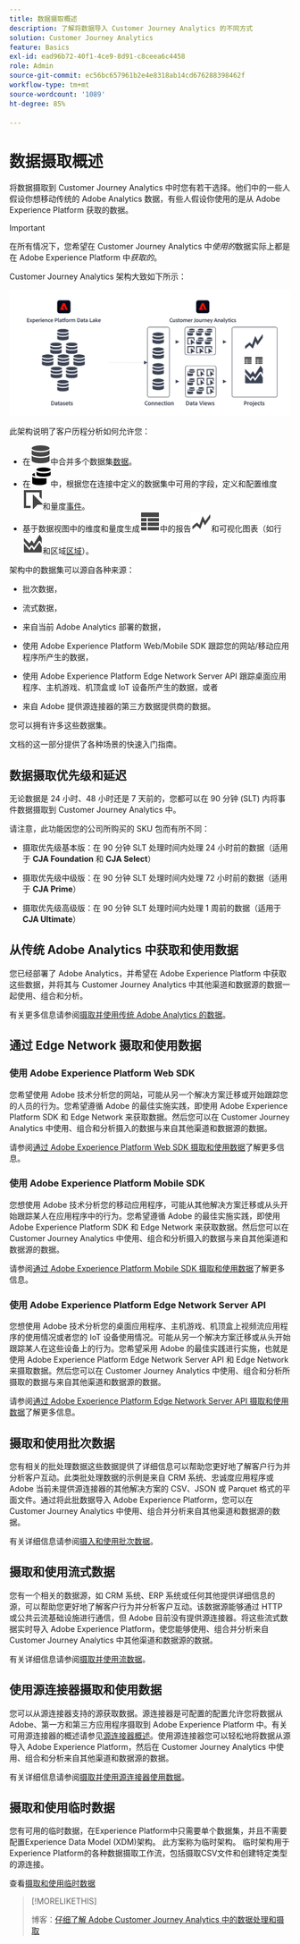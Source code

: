 ```yaml
---
title: 数据摄取概述
description: 了解将数据导入 Customer Journey Analytics 的不同方式
solution: Customer Journey Analytics
feature: Basics
exl-id: ead96b72-40f1-4ce9-8d91-c8ceea6c4458
role: Admin
source-git-commit: ec56bc657961b2e4e8318ab14cd676288398462f
workflow-type: tm+mt
source-wordcount: '1089'
ht-degree: 85%

---
```


# 数据摄取概述

将数据摄取到 Customer Journey Analytics 中时您有若干选择。他们中的一些人假设你想移动传统的 Adobe Analytics 数据，有些人假设你使用的是从 Adobe Experience Platform 获取的数据。

>[!IMPORTANT]
>
>在所有情况下，您希望在 Customer Journey Analytics 中&#x200B;_使用的_&#x200B;数据实际上都是在 Adobe Experience Platform 中&#x200B;_获取的_。


Customer Journey Analytics 架构大致如下所示：

![Customer Journey Analytics架构](/help/getting-started/assets/cja-overview.svg)

此架构说明了客户历程分析如何允许您：

* 在![连接](/help/assets/icons/Data.svg)中合并多个数据集[数据](/help/connections/overview.md)。
* 在![数据视图](/help/assets/icons/Dimensions.svg)中，根据您在连接中定义的数据集中可用的字段，定义和配置维度![维度](/help/assets/icons/Event.svg)和量度[事件](/help/data-views/data-views.md)。
* 基于数据视图中的维度和量度生成![项目](/help/assets/icons/ViewTable.svg)中的报告![ViewTable](/help/assets/icons/GraphTrend.svg)和可视化图表（如行![行](/help/assets/icons/GraphAreaStacked.svg)和区域[区域](/help/analysis-workspace/home.md)）。

架构中的数据集可以源自各种来源：

* 批次数据，

* 流式数据，

* 来自当前 Adobe Analytics 部署的数据，

* 使用 Adobe Experience Platform Web/Mobile SDK 跟踪您的网站/移动应用程序所产生的数据，

* 使用 Adobe Experience Platform Edge Network Server API 跟踪桌面应用程序、主机游戏、机顶盒或 IoT 设备所产生的数据，或者

* 来自 Adobe 提供源连接器的第三方数据提供商的数据。

您可以拥有许多这些数据集。

文档的这一部分提供了各种场景的快速入门指南。

## 数据摄取优先级和延迟

无论数据是 24 小时、48 小时还是 7 天前的，您都可以在 90 分钟 (SLT) 内将事件数据摄取到 Customer Journey Analytics 中。

请注意，此功能因您的公司所购买的 SKU 包而有所不同：

* 摄取优先级基本版：在 90 分钟 SLT 处理时间内处理 24 小时前的数据（适用于 **CJA Foundation** 和 **CJA Select**）

* 摄取优先级中级版：在 90 分钟 SLT 处理时间内处理 72 小时前的数据（适用于 **CJA Prime**）

* 摄取优先级高级版：在 90 分钟 SLT 处理时间内处理 1 周前的数据（适用于 **CJA Ultimate**）

## 从传统 Adobe Analytics 中获取和使用数据

您已经部署了 Adobe Analytics，并希望在 Adobe Experience Platform 中获取这些数据，并将其与 Customer Journey Analytics 中其他渠道和数据源的数据一起使用、组合和分析。

有关更多信息请参阅[摄取并使用传统 Adobe Analytics 的数据](./analytics.md)。


## 通过 Edge Network 摄取和使用数据

### 使用 Adobe Experience Platform Web SDK

您希望使用 Adobe 技术分析您的网站，可能从另一个解决方案迁移或开始跟踪您的人员的行为。您希望遵循 Adobe 的最佳实施实践，即使用 Adobe Experience Platform SDK 和 Edge Network 来获取数据。然后您可以在 Customer Journey Analytics 中使用、组合和分析摄入的数据与来自其他渠道和数据源的数据。

请参阅[通过 Adobe Experience Platform Web SDK 摄取和使用数据](./aepwebsdk.md)了解更多信息。

### 使用 Adobe Experience Platform Mobile SDK

您想使用 Adobe 技术分析您的移动应用程序，可能从其他解决方案迁移或从头开始跟踪某人在应用程序中的行为。您希望遵循 Adobe 的最佳实施实践，即使用 Adobe Experience Platform SDK 和 Edge Network 来获取数据。然后您可以在 Customer Journey Analytics 中使用、组合和分析摄入的数据与来自其他渠道和数据源的数据。

请参阅[通过 Adobe Experience Platform Mobile SDK 摄取和使用数据](./aepmobilesdk.md)了解更多信息。

### 使用 Adobe Experience Platform Edge Network Server API

您想使用 Adobe 技术分析您的桌面应用程序、主机游戏、机顶盒上视频流应用程序的使用情况或者您的 IoT 设备使用情况。可能从另一个解决方案迁移或从头开始跟踪某人在这些设备上的行为。您希望采用 Adobe 的最佳实践进行实施，也就是使用 Adobe Experience Platform Edge Network Server API 和 Edge Network 来摄取数据。然后您可以在 Customer Journey Analytics 中使用、组合和分析所摄取的数据与来自其他渠道和数据源的数据。

请参阅[通过 Adobe Experience Platform Edge Network Server API 摄取和使用数据](./serverapi.md)了解更多信息。

## 摄取和使用批次数据

您有相关的批处理数据这些数据提供了详细信息可以帮助您更好地了解客户行为并分析客户互动。此类批处理数据的示例是来自 CRM 系统、忠诚度应用程序或 Adobe 当前未提供源连接器的其他解决方案的 CSV、JSON 或 Parquet 格式的平面文件。通过将此批数据导入 Adobe Experience Platform，您可以在 Customer Journey Analytics 中使用、组合并分析来自其他渠道和数据源的数据。

有关详细信息请参阅[摄入和使用批次数据](./batch.md)。

## 摄取和使用流式数据

您有一个相关的数据源，如 CRM 系统、ERP 系统或任何其他提供详细信息的源，可以帮助您更好地了解客户行为并分析客户互动。该数据源能够通过 HTTP 或公共云流基础设施进行通信，但 Adobe 目前没有提供源连接器。将这些流式数据实时导入 Adobe Experience Platform，使您能够使用、组合并分析来自 Customer Journey Analytics 中其他渠道和数据源的数据。

有关详细信息请参阅[摄取并使用流数据](./streaming.md)。

## 使用源连接器摄取和使用数据

您可以从源连接器支持的源获取数据。源连接器是可配置的配置允许您将数据从 Adobe、第一方和第三方应用程序摄取到 Adobe Experience Platform 中。有关可用源连接器的概述请参见[源连接器概述](https://experienceleague.adobe.com/docs/experience-platform/sources/home.html?lang=zh-Hans)。使用源连接器您可以轻松地将数据从源导入 Adobe Experience Platform，然后在 Customer Journey Analytics 中使用、组合和分析来自其他渠道和数据源的数据。

有关详细信息请参阅[摄取并使用源连接器使用数据](./sources.md)。

## 摄取和使用临时数据

您有可用的临时数据，在Experience Platform中只需要单个数据集，并且不需要配置Experience Data Model (XDM)架构。 此方案称为临时架构。 临时架构用于Experience Platform的各种数据摄取工作流，包括摄取CSV文件和创建特定类型的源连接。

查看[摄取和使用临时数据](./adhoc.md)

>[!MORELIKETHIS]
>
>博客：[仔细了解 Adobe Customer Journey Analytics 中的数据处理和摄取](https://experienceleaguecommunities.adobe.com/t5/adobe-analytics-blogs/a-closer-look-at-data-processing-amp-ingestion-in-adobe-customer/ba-p/665091)

